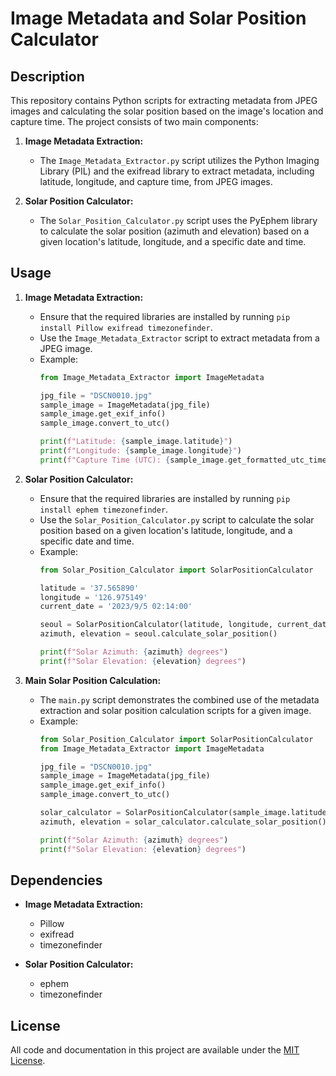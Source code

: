 # Image Metadata and Solar Position Calculator

## Description

This repository contains Python scripts for extracting metadata from JPEG images and calculating the solar position based on the image's location and capture time. The project consists of two main components:

1. **Image Metadata Extraction:**
   - The `Image_Metadata_Extractor.py` script utilizes the Python Imaging Library (PIL) and the exifread library to extract metadata, including latitude, longitude, and capture time, from JPEG images.

2. **Solar Position Calculator:**
   - The `Solar_Position_Calculator.py` script uses the PyEphem library to calculate the solar position (azimuth and elevation) based on a given location's latitude, longitude, and a specific date and time.

## Usage

1. **Image Metadata Extraction:**
   - Ensure that the required libraries are installed by running `pip install Pillow exifread timezonefinder`.
   - Use the `Image_Metadata_Extractor` script to extract metadata from a JPEG image.
   - Example:
     ```python
     from Image_Metadata_Extractor import ImageMetadata

     jpg_file = "DSCN0010.jpg"
     sample_image = ImageMetadata(jpg_file)
     sample_image.get_exif_info()
     sample_image.convert_to_utc()

     print(f"Latitude: {sample_image.latitude}")
     print(f"Longitude: {sample_image.longitude}")
     print(f"Capture Time (UTC): {sample_image.get_formatted_utc_time()}")
     ```

2. **Solar Position Calculator:**
   - Ensure that the required libraries are installed by running `pip install ephem timezonefinder`.
   - Use the `Solar_Position_Calculator.py` script to calculate the solar position based on a given location's latitude, longitude, and a specific date and time.
   - Example:
     ```python
     from Solar_Position_Calculator import SolarPositionCalculator

     latitude = '37.565890'
     longitude = '126.975149'
     current_date = '2023/9/5 02:14:00'

     seoul = SolarPositionCalculator(latitude, longitude, current_date)
     azimuth, elevation = seoul.calculate_solar_position()

     print(f"Solar Azimuth: {azimuth} degrees")
     print(f"Solar Elevation: {elevation} degrees")
     ```

3. **Main Solar Position Calculation:**
   - The `main.py` script demonstrates the combined use of the metadata extraction and solar position calculation scripts for a given image.
   - Example:
     ```python
     from Solar_Position_Calculator import SolarPositionCalculator
     from Image_Metadata_Extractor import ImageMetadata

     jpg_file = "DSCN0010.jpg"
     sample_image = ImageMetadata(jpg_file)
     sample_image.get_exif_info()
     sample_image.convert_to_utc()

     solar_calculator = SolarPositionCalculator(sample_image.latitude, sample_image.longitude, sample_image.get_formatted_utc_time())
     azimuth, elevation = solar_calculator.calculate_solar_position()

     print(f"Solar Azimuth: {azimuth} degrees")
     print(f"Solar Elevation: {elevation} degrees")
     ```

## Dependencies

- **Image Metadata Extraction:**
  - Pillow
  - exifread
  - timezonefinder

- **Solar Position Calculator:**
  - ephem
  - timezonefinder

## License
All code and documentation in this project are available under the [MIT License](https://opensource.org/licenses/MIT).
